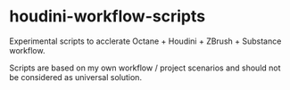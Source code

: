 # houdini-workflow-scripts

Experimental scripts to acclerate Octane + Houdini + ZBrush + Substance workflow.

Scripts are based on my own workflow / project scenarios and should not be considered as universal solution.
